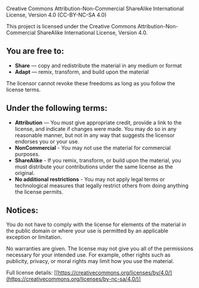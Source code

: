 Creative Commons Attribution-Non-Commercial ShareAlike International License, Version 4.0 (CC-BY-NC-SA 4.0)

This project is licensed under the Creative Commons Attribution-Non-Commercial ShareAlike International License, Version 4.0. 

## You are free to:

- **Share** — copy and redistribute the material in any medium or format
- **Adapt** — remix, transform, and build upon the material

The licensor cannot revoke these freedoms as long as you follow the license terms.

## Under the following terms:

- **Attribution** — You must give appropriate credit, provide a link to the license, and indicate if changes were made. You may do so in any reasonable manner, but not in any way that suggests the licensor endorses you or your use.
- **NonCommercial** - You may not use the material for commercial purposes.
- **ShareAlike** - If you remix, transform, or build upon the material, you must distribute your contributions under the same license as the original.
- **No additional restrictions** - You may not apply legal terms or technological measures that legally restrict others from doing anything the license permits.

## Notices:

You do not have to comply with the license for elements of the material in the public domain or where your use is permitted by an applicable exception or limitation.

No warranties are given. The license may not give you all of the permissions necessary for your intended use. For example, other rights such as publicity, privacy, or moral rights may limit how you use the material.

Full license details: [[https://creativecommons.org/licenses/by/4.0/](https://creativecommons.org/licenses/by-nc-sa/4.0/)]
